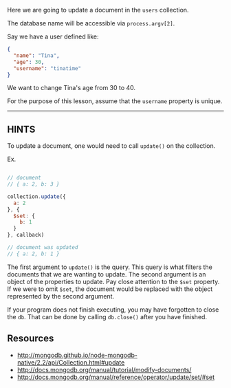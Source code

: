 Here we are going to update a document in the `users` collection.

The database name will be accessible via `process.argv[2]`.

Say we have a user defined like:

```json
{
  "name": "Tina",
  "age": 30,
  "username": "tinatime"
}
```

We want to change Tina's age from 30 to 40.

For the purpose of this lesson, assume that the `username` property is unique.

-----------------------------------------------------------
## HINTS

To update a document, one would need to call `update()` on the collection.

Ex.

```js

// document
// { a: 2, b: 3 }

collection.update({
  a: 2
}, {
  $set: {
    b: 1
  }
}, callback)

// document was updated
// { a: 2, b: 1 }
```

The first argument to `update()` is the query. This query is what filters the documents that we are wanting to update. The second argument is an object of the properties to update. Pay close attention to the `$set` property. If we were to omit `$set`, the document would be replaced with the object represented by the second argument.

If your program does not finish executing, you may have forgotten to
close the `db`. That can be done by calling `db.close()` after you
have finished.

## Resources
* http://mongodb.github.io/node-mongodb-native/2.2/api/Collection.html#update
* http://docs.mongodb.org/manual/tutorial/modify-documents/
* http://docs.mongodb.org/manual/reference/operator/update/set/#set
